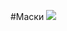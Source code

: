 #Маски
<img src="https://sun9-34.userapi.com/impg/wNGBnLlT_jr6-yrugYRpnDFZxtr5V6aF_gpTyg/P0PBKWflF70.jpg?size=437x193&quality=96&sign=d74b323bad9f14016bfc702d88170f83&type=album">
